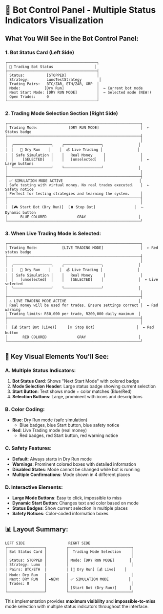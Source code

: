 # 📱 Bot Control Panel - Multiple Status Indicators Visualization

## What You Will See in the Bot Control Panel:

### 1. Bot Status Card (Left Side)
```
┌─────────────────────────────────────────┐
│ 🔋 Trading Bot Status                   │
├─────────────────────────────────────────┤
│ Status:          [STOPPED]              │
│ Strategy:        LunoTestStrategy        │
│ Trading Pairs:   BTC/ZAR, ETH/ZAR, XRP  │
│ Mode:           [Dry Run]               │  ← Current bot mode
│ Next Start Mode: [DRY RUN MODE]         │  ← Selected mode (NEW!)
│ Open Trades:     0                      │
└─────────────────────────────────────────┘
```

### 2. Trading Mode Selection Section (Right Side)
```
┌─────────────────────────────────────────────────────────────┐
│ Trading Mode:              [DRY RUN MODE]                   │  ← Status badge
├─────────────────────────────────────────────────────────────┤
│                                                             │
│  ┌─────────────────┐    ┌─────────────────┐                │
│  │   🧪 Dry Run    │    │  💰 Live Trading │                │
│  │ Safe Simulation │    │   Real Money     │                │
│  │    [SELECTED]   │    │   [unselected]   │                │  ← Large buttons
│  └─────────────────┘    └─────────────────┘                │
│                                                             │
├─────────────────────────────────────────────────────────────┤
│ ✅ SIMULATION MODE ACTIVE                                   │
│ Safe testing with virtual money. No real trades executed.   │  ← Safety notice
│ Perfect for testing strategies and learning the system.     │
├─────────────────────────────────────────────────────────────┤
│                                                             │
│  [🎮 Start Bot (Dry Run)]  [⏸️ Stop Bot]                  │  ← Dynamic button
│      BLUE COLORED              GRAY                        │
└─────────────────────────────────────────────────────────────┘
```

### 3. When Live Trading Mode is Selected:
```
┌─────────────────────────────────────────────────────────────┐
│ Trading Mode:           [LIVE TRADING MODE]                 │  ← Red status badge
├─────────────────────────────────────────────────────────────┤
│                                                             │
│  ┌─────────────────┐    ┌─────────────────┐                │
│  │   🧪 Dry Run    │    │  💰 Live Trading │                │
│  │ Safe Simulation │    │   Real Money     │                │
│  │   [unselected]  │    │   [SELECTED]    │                │  ← Live selected
│  └─────────────────┘    └─────────────────┘                │
│                                                             │
├─────────────────────────────────────────────────────────────┤
│ ⚠️ LIVE TRADING MODE ACTIVE                                 │
│ Real money will be used for trades. Ensure settings correct │  ← Red warning
│ Trading limits: R50,000 per trade, R200,000 daily maximum  │
├─────────────────────────────────────────────────────────────┤
│                                                             │
│  [💰 Start Bot (Live)]     [⏸️ Stop Bot]                   │  ← Red button
│       RED COLORED              GRAY                        │
└─────────────────────────────────────────────────────────────┘
```

## 🎯 Key Visual Elements You'll See:

### A. Multiple Status Indicators:
1. **Bot Status Card**: Shows "Next Start Mode" with colored badge
2. **Mode Selection Header**: Large status badge showing current selection
3. **Start Button**: Text shows mode + color matches (Blue/Red)
4. **Selection Buttons**: Large, prominent with icons and descriptions

### B. Color Coding:
- **Blue**: Dry Run mode (safe simulation)
  - Blue badges, blue Start button, blue safety notice
- **Red**: Live Trading mode (real money)  
  - Red badges, red Start button, red warning notice

### C. Safety Features:
- **Default**: Always starts in Dry Run mode
- **Warnings**: Prominent colored boxes with detailed information
- **Disabled States**: Mode cannot be changed while bot is running
- **Multiple Confirmations**: Mode shown in 4 different places

### D. Interactive Elements:
- **Large Mode Buttons**: Easy to click, impossible to miss
- **Dynamic Start Button**: Changes text and color based on mode
- **Status Badges**: Show current selection in multiple places
- **Safety Notices**: Color-coded information boxes

## 📊 Layout Summary:
```
LEFT SIDE                    RIGHT SIDE
┌─────────────────┐         ┌─────────────────────────────┐
│ Bot Status Card │         │  Trading Mode Selection     │
│                 │         │                             │
│ Status: STOPPED │         │ Mode: [DRY RUN MODE]       │
│ Strategy: Luno  │         │                             │
│ Pairs: BTC/ETH  │         │ [🧪 Dry Run] [💰 Live]    │
│ Mode: Dry Run   │         │                             │
│ Next: DRY RUN   │ ←NEW!   │ ✅ SIMULATION MODE         │
│ Trades: 0       │         │                             │
│                 │         │ [Start Bot (Dry Run)]      │
└─────────────────┘         └─────────────────────────────┘
```

This implementation provides **maximum visibility** and **impossible-to-miss** mode selection with multiple status indicators throughout the interface.